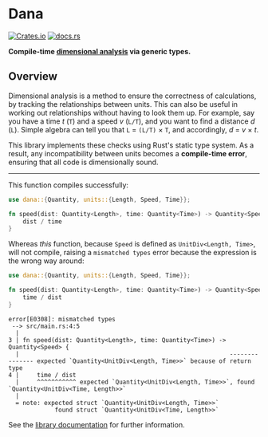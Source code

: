 # Dana

[![Crates.io](https://img.shields.io/crates/v/dana?logo=rust)](https://crates.io/crates/dana)
[![docs.rs](https://docs.rs/dana/badge.svg)](https://docs.rs/dana)

**Compile-time [dimensional analysis](https://en.wikipedia.org/wiki/Dimensional_analysis) via generic types.**

## Overview

Dimensional analysis is a method to ensure the correctness of calculations, by tracking the relationships between units.
This can also be useful in working out relationships without having to look them up.
For example, say you have a time *t* (`T`) and a speed *v* (`L/T`), and you want to find a distance *d* (`L`).
Simple algebra can tell you that `L` = `(L/T)` × `T`, and accordingly, *d* = *v* × *t*.

This library implements these checks using Rust's static type system.
As a result, any incompatibility between units becomes a **compile-time error**, ensuring that all code is dimensionally sound.

---

This function compiles successfully:

```rust
use dana::{Quantity, units::{Length, Speed, Time}};

fn speed(dist: Quantity<Length>, time: Quantity<Time>) -> Quantity<Speed> {
    dist / time
}
```

Whereas *this* function, because `Speed` is defined as `UnitDiv<Length, Time>`, will not compile, raising a `mismatched types` error because the expression is the wrong way around:

```rust
use dana::{Quantity, units::{Length, Speed, Time}};

fn speed(dist: Quantity<Length>, time: Quantity<Time>) -> Quantity<Speed> {
    time / dist
}
```

```
error[E0308]: mismatched types
 --> src/main.rs:4:5
  |
3 | fn speed(dist: Quantity<Length>, time: Quantity<Time>) -> Quantity<Speed> {
  |                                                           --------------- expected `Quantity<UnitDiv<Length, Time>>` because of return type
4 |     time / dist
  |     ^^^^^^^^^^^ expected `Quantity<UnitDiv<Length, Time>>`, found `Quantity<UnitDiv<Time, Length>>`
  |
  = note: expected struct `Quantity<UnitDiv<Length, Time>>`
             found struct `Quantity<UnitDiv<Time, Length>>`
```

See the [library documentation](https://docs.rs/dana) for further information.
